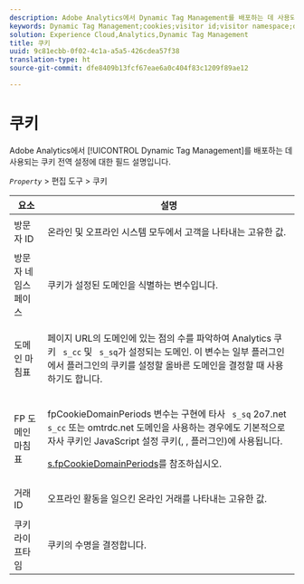 ```yaml
---
description: Adobe Analytics에서 Dynamic Tag Management를 배포하는 데 사용되는 쿠키 전역 설정에 대한 필드 설명입니다.
keywords: Dynamic Tag Management;cookies;visitor id;visitor namespace;domain periods;fp domain periods;transaction id;cookie lifetime
solution: Experience Cloud,Analytics,Dynamic Tag Management
title: 쿠키
uuid: 9c81ecbb-0f02-4c1a-a5a5-426cdea57f38
translation-type: ht
source-git-commit: dfe8409b13fcf67eae6a0c404f83c1209f89ae12

---
```



# 쿠키

Adobe Analytics에서 [!UICONTROL Dynamic Tag Management]를 배포하는 데 사용되는 쿠키 전역 설정에 대한 필드 설명입니다.

*`Property`* > 편집 도구 > 쿠키

<table id="table_2758C770C91B4025AD74009B360D71F7"> 
 <thead> 
  <tr> 
   <th colname="col1" class="entry"> 요소 </th> 
   <th colname="col2" class="entry"> 설명 </th> 
  </tr> 
 </thead>
 <tbody> 
  <tr> 
   <td colname="col1"> 방문자 ID </td> 
   <td colname="col2"> <p>온라인 및 오프라인 시스템 모두에서 고객을 나타내는 고유한 값. </p> </td> 
  </tr> 
  <tr> 
   <td colname="col1"> 방문자 네임스페이스 </td> 
   <td colname="col2"> <p>쿠키가 설정된 도메인을 식별하는 변수입니다. </p> </td>
  </tr> 
  <tr> 
   <td colname="col1"> 도메인 마침표 </td> 
   <td colname="col2"> <p>페이지 URL의 도메인에 있는 점의 수를 파악하여 Analytics 쿠키 <code> s_cc</code> 및 <code> s_sq</code>가 설정되는 도메인. 이 변수는 일부 플러그인에서 플러그인의 쿠키를 설정할 올바른 도메인을 결정할 때 사용하기도 합니다. </p> </td> 
  </tr> 
  <tr> 
   <td colname="col1"> FP 도메인 마침표 </td> 
   <td colname="col2"> <p> <span class="term">fpCookieDomainPeriods</span> 변수는 구현에 타사 <code> s_sq</code> 2o7.net<code> s_cc</code> 또는 <span class="filepath"> omtrdc.net</span> 도메인을 사용하는 경우에도 기본적으로 자사 쿠키인 JavaScript 설정 쿠키(<span class="filepath">, </span>, 플러그인)에 사용됩니다. </p> <p><a href="/help/implement/vars/config-vars/fpcookiedomainperiods.md"  >s.fpCookieDomainPeriods</a>를 참조하십시오. </p> </td> 
  </tr> 
  <tr> 
   <td colname="col1"> 거래 ID </td> 
   <td colname="col2"> <p>오프라인 활동을 일으킨 온라인 거래를 나타내는 고유한 값. </p> </td> 
  </tr> 
  <tr> 
   <td colname="col1"> 쿠키 라이프타임 </td> 
   <td colname="col2"> <p>쿠키의 수명을 결정합니다. </p> </td> 
  </tr> 
 </tbody> 
</table>

